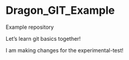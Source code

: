 # Dragon_GIT_Example
Example repository

Let’s learn git basics together!

I am making changes for the experimental-test!